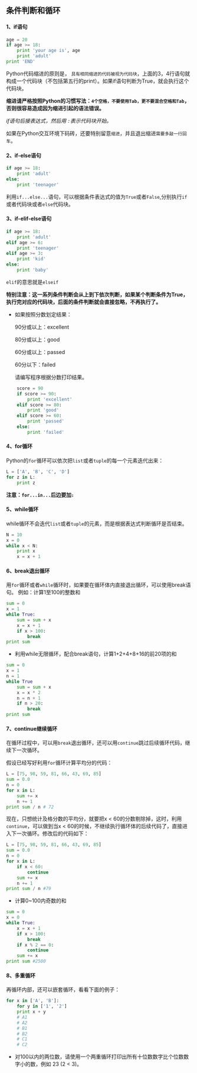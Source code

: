 ## 条件判断和循环

#### 1、if语句
```Python {.line-numbers}
age = 20
if age >= 18:
    print 'your age is', age
    print 'adult'
print 'END'
```
Python代码缩进的原则是， `具有相同缩进的代码被视为代码块`，上面的3，4行语句就构成一个代码块（不包括第五行的print）。如果if语句判断为True，就会执行这个代码块。

**缩进请严格按照Python的习惯写法：`4个空格，不要使用Tab，更不要混合空格和Tab`，否则很容易造成因为缩进引起的语法错误。**

*if语句后接表达式，然后用 `:`表示代码块开始。*

如果在Python交互环境下码砖，还要特别留意`缩进`，并且退出缩进`需要多敲一行回车`。

#### 2、if-else语句

```Python {.line-numbers}
if age >= 18:
    print 'adult'
else:
    print 'teenager'
```
利用`if...else...`语句，可以根据条件表达式的值为`True`或者`False`,分别执行`if`或者代码块或者`else`代码块。

#### 3、if-elif-else语句
```Python {.line-numbers}
if age >= 18:
    print 'adult'
elif age >= 6:
    print 'teenager'
elif age >= 3:
    print 'kid'
else:
    print 'baby'
```
`elif`的意思就是`elseif`

**特别注意：这一系列条件判断会从上到下依次判断，如果某个判断条件为True，执行完对应的代码块，后面的条件判断就会直接忽略，不再执行了。**

* 如果按照分数划定结果：

    90分或以上：excellent

    80分或以上：good

    60分或以上：passed

    60分以下：failed

    请编写程序根据分数打印结果。

```Python {.line-numbers}
    score = 90
    if score >= 90:
        print 'excellent'
    elif score >= 80:
        print 'good'
    elif score >= 60:
        print 'passed'
    else:
        print 'failed'
```

#### 4、for循环

Python的`for`循环可以依次把`list`或者`tuple`的每一个元素迭代出来：
```Python {.line-numbers}
L = ['A', 'B', 'C', 'D']
for z in L:
    print z
```
**注意：`for...in...`后边要加`:`**

#### 5、while循环
while循环不会迭代`list`或者`tuple`的元素，而是根据表达式判断循环是否结束。
```Python {.line-numbers}
N = 10
x = 0
while x < N:
    print x
    x = x + 1
```

#### 6、break退出循环
用`for`循环或者`while`循环时，如果要在循环体内直接退出循环，可以使用break语句。
例如：计算1至100的整数和
```Python {.line-numbers}
sum = 0
x = 1
while True:
    sum = sum + x
    x = x + 1
    if x > 100:
        break
print sum
```
* 利用while无限循环，配合break语句，计算1+2+4+8+16的前20项的和
```Python {.line-numbers}
sum = 0
x = 1
n = 1
while True
    sum = sum + x
    x = x * 2
    n = n + 1
    if n > 20:
        break
print sum
```

#### 7、continue继续循环
在循环过程中，可以用`break`退出循环，还可以用`continue`跳过后续循环代码，继续下一次循环。

假设已经写好利用`for`循环计算平均分的代码：
```Python {.line-numbers}
L = [75, 98, 59, 81, 66, 43, 69, 85]
sum = 0.0
n = 0
for x in L:
    sum += x
    n += 1
print sum / n # 72
```
现在，只想统计及格分数的平均分，就要把x < 60的分数剔除掉，这时，利用`continue`，可以做到当x < 60的时候，不继续执行循环体的后续代码了，直接进入下一次循环。修改后的代码如下：
```Python {.line-numbers}
L = [75, 98, 59, 81, 66, 43, 69, 85]
sum = 0.0
n = 0
for x in L:
    if x < 60:
        continue
    sum += x
    n += 1
print sum / n #79
```
* 计算0~100内奇数的和
``` Python {.line-numbers}
sum = 0
x = 0
while True:
    x = x + 1
    if x > 100:
        break
    if x % 2 == 0:
        continue
    sum += x
print sum #2500
```

#### 8、多重循环

再循环内部，还可以嵌套循环，看看下面的例子：
```Python {.line-numbers}
for x in ['A', 'B']:
    for y in ['1', '2']
    print x + y
    # A1
    # A2
    # B1
    # B2
    # C1
    # C2
```
* 对100以内的两位数，请使用一个两重循环打印出所有十位数数字比个位数数字小的数，例如 23 (2 < 3)。
